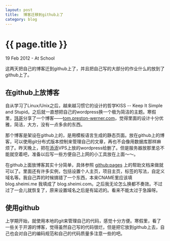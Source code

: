 ```yaml
---
layout: post
title:  博客迁移到github上了
category: blog
---
```


{{ page.title }}
================

<p class="meta">19 Feb 2012 - At School</p>

这两天把自己的博客迁到github上了，并且把自己写的大部分的作业什么的放到了github上了。

在github上放博客
---------------

自从学习了Linux/Unix之后，越来越习惯它的设计的哲学KISS -- Keep It Simple and Stupid。之后就一直想把自己的wordpress换一个极为简洁的主题。寒假里，[玮哥](http://hackab.it)分享了一个博客——[tom.preston-werner.com](http://tom.preston-werner.com/)，觉得里面的设计十分优雅，简洁，大方，没有一点多余的东西。

那个博客是架设在github上的，是用模板语言生成的静态页面。放在github上的博客，可以使用git分布式版本控制来管理自己的文章，再也不会像用数据库那样麻烦了。昨天晚上，把在[添添](http://dayanjia.com)VPS上放的wordpress给删了。但是服务器放那里总不能就空着吧，准备以后写一些方便自己上网的小工具放在上面～～。

在github上面放博客其实十分简单，具体参照 [github:pages](http://pages.github.com/) 上的帮助文档来做就可以了。里面还有许多实例，包括设置个人主页，项目主页，标签的写法，自定义域名等。我自己弄的时候搞错了一个东西，本来CNAME里应该填 blog.sheimi.me 我填成了 blog.sheimi.com。之后我无论怎么换都不奏效。不过过了一会儿就恢复了，原来设置域名之后是有延迟的。看来不能太过于急躁呀。

使用github
----------

上学期开始，就使用本地的git来管理自己的代码，感觉十分方便。寒假里，看了一些关于开源的博客，觉得虽然自己写的代码很烂，但是把它放到github上去，自己也会对自己的编码规范和自己的代码质量多注意一些的吧。
